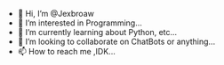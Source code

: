- 👋 Hi, I’m @Jexbroaw
- 👀 I’m interested in Programming...
- 🌱 I’m currently learning about Python, etc...
- 💞️ I’m looking to collaborate on ChatBots or anything...
- 📫 How to reach me ,IDK...
